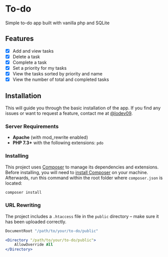 # To-do
Simple to-do app built with vanilla php and SQLite

## Features
- [x] Add and view tasks
- [x] Delete a task
- [x] Complete a task
- [x] Set a priority for my tasks
- [x] View the tasks sorted by priority and name
- [x] View the number of total and completed tasks

## Installation
This will guide you through the basic installation of the app. If you find any issues or want to request a feature, contact me at [@lodev09](https://github.com/lodev09).

### Server Requirements
* **Apache** (with mod_rewrite enabled)
* **PHP 7.3+** with the following extensions: `pdo`

### Installing

This project uses [Composer](https://getcomposer.org) to manage its dependencies and extensions. Before installing, you will need to [install Composer](https://getcomposer.org) on your machine. Afterwards, run this command within the root folder where `composer.json` is located:

```bash
composer install
```

### URL Rewriting

The project includes a `.htaccess` file in the `public` directory – make sure it has been uploaded correctly.

```apache
DocumentRoot "/path/to/your/to-do/public"

<Directory "/path/to/your/to-do/public">
    AllowOverride All
</Directory>
```

